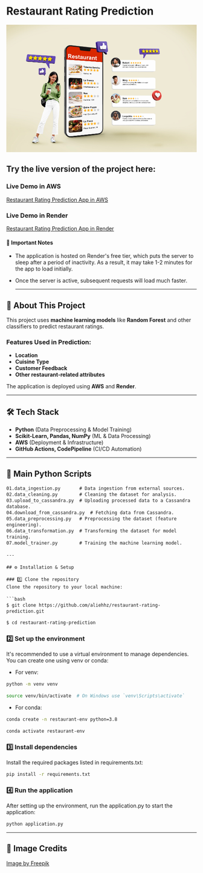 # Restaurant Rating Prediction

![Alt Text](https://raw.githubusercontent.com/Alieh-hz/Restaurant_Rating_Prediction/main/static/images/img1.jpg)

## Try the live version of the project here:

### Live Demo in AWS
[Restaurant Rating Prediction App in AWS](http://restaurantratingprediction-env.eba-mgzctncn.us-east-1.elasticbeanstalk.com/)

### Live Demo in Render
[Restaurant Rating Prediction App in Render](https://restaurant-rating-prediction-yw9u.onrender.com)

#### 📌 Important Notes
- The application is hosted on Render's free tier, which puts the server to sleep after a period of inactivity. As a result, it may take 1-2 minutes for the app to load initially.
- Once the server is active, subsequent requests will load much faster.

  ---

## 📂 About This Project
This project uses **machine learning models** like **Random Forest** and other classifiers to predict restaurant ratings.  
### **Features Used in Prediction:**  
- **Location**  
- **Cuisine Type**  
- **Customer Feedback**  
- **Other restaurant-related attributes**  

The application is deployed using **AWS** and **Render**.

---

## 🛠️ Tech Stack  
- **Python** (Data Preprocessing & Model Training)  
- **Scikit-Learn, Pandas, NumPy** (ML & Data Processing)  
- **AWS** (Deployment & Infrastructure)  
- **GitHub Actions, CodePipeline** (CI/CD Automation)  


---

## 📜 Main Python Scripts  
```plaintext
01.data_ingestion.py       # Data ingestion from external sources.
02.data_cleaning.py        # Cleaning the dataset for analysis.
03.upload_to_cassandra.py  # Uploading processed data to a Cassandra database.
04.download_from_cassandra.py  # Fetching data from Cassandra.
05.data_preprocessing.py   # Preprocessing the dataset (feature engineering).
06.data_transformation.py  # Transforming the dataset for model training.
07.model_trainer.py        # Training the machine learning model.

---
  
## ⚙️ Installation & Setup  

### 1️⃣ Clone the repository
Clone the repository to your local machine:

```bash
$ git clone https://github.com/aliehhz/restaurant-rating-prediction.git
```
```bash
$ cd restaurant-rating-prediction
```

### 2️⃣ Set up the environment
It's recommended to use a virtual environment to manage dependencies. You can create one using venv or conda:

- For venv:
```bash
python -m venv venv
```
```bash
source venv/bin/activate  # On Windows use `venv\Scripts\activate`
```

- For conda:
```bash
conda create -n restaurant-env python=3.8
```
```bash
conda activate restaurant-env
```

### 3️⃣ Install dependencies
Install the required packages listed in requirements.txt:
```bash
pip install -r requirements.txt
```

### 4️⃣ Run the application
After setting up the environment, run the application.py to start the application:
```bash
python application.py
```
--- 

## 📸 Image Credits  
[Image by Freepik](https://www.freepik.com/free-photo/full-shot-smiley-woman-with-smartphone_26006350.htm#fromView=image_search_similar&page=1&position=7&uuid=1e193df9-3eea-43a0-b8b8-f842849831c8&new_detail=true)



